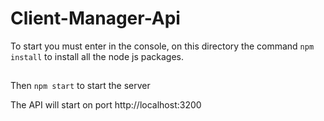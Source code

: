 # Client-Manager-Api

To start you must enter in the console, on this directory the command 
`npm install`
to install all the node js packages.

##

Then `npm start` to start the server

The API will start on port http://localhost:3200

